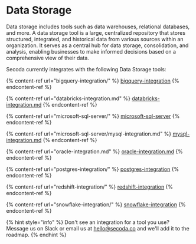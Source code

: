 # Data Storage

Data storage includes tools such as data warehouses, relational databases, and more. A data storage tool is a large, centralized repository that stores structured, integrated, and historical data from various sources within an organization. It serves as a central hub for data storage, consolidation, and analysis, enabling businesses to make informed decisions based on a comprehensive view of their data.

Secoda currently integrates with the following Data Storage tools:

{% content-ref url="bigquery-integration/" %}
[bigquery-integration](bigquery-integration/)
{% endcontent-ref %}

{% content-ref url="databricks-integration.md" %}
[databricks-integration.md](databricks-integration.md)
{% endcontent-ref %}

{% content-ref url="microsoft-sql-server/" %}
[microsoft-sql-server](microsoft-sql-server/)
{% endcontent-ref %}

{% content-ref url="microsoft-sql-server/mysql-integration.md" %}
[mysql-integration.md](microsoft-sql-server/mysql-integration.md)
{% endcontent-ref %}

{% content-ref url="oracle-integration.md" %}
[oracle-integration.md](oracle-integration.md)
{% endcontent-ref %}

{% content-ref url="postgres-integration/" %}
[postgres-integration](postgres-integration/)
{% endcontent-ref %}

{% content-ref url="redshift-integration/" %}
[redshift-integration](redshift-integration/)
{% endcontent-ref %}

{% content-ref url="snowflake-integration/" %}
[snowflake-integration](snowflake-integration/)
{% endcontent-ref %}

{% hint style="info" %}
Don't see an integration for a tool you use? Message us on Slack or email us at hello@secoda.co and we'll add it to the roadmap.&#x20;
{% endhint %}
